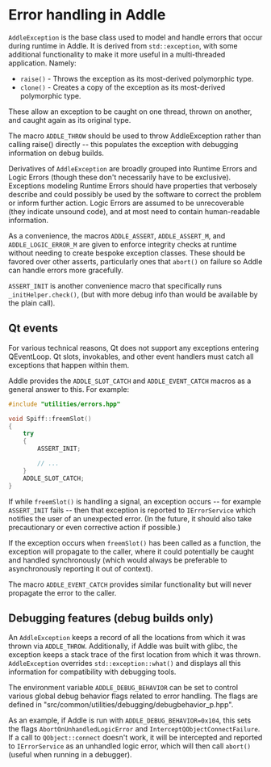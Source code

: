 # Error handling in Addle

`AddleException` is the base class used to model and handle errors that occur
during runtime in Addle. It is derived from `std::exception`, with some
additional functionality to make it more useful in a multi-threaded application.
Namely:

- `raise()` - Throws the exception as its most-derived polymorphic type.
- `clone()` - Creates a copy of the exception as its most-derived polymorphic
type.

These allow an exception to be caught on one thread, thrown on another, and 
caught again as its original type.

The macro `ADDLE_THROW` should be used to throw AddleException rather than 
calling raise() directly -- this populates the exception with debugging
information on debug builds.

Derivatives of `AddleException` are broadly grouped into Runtime Errors and
Logic Errors (though these don't necessarily have to be exclusive). Exceptions
modeling Runtime Errors should have properties that verbosely describe and
could possibly be used by the software to correct the problem or inform further 
action. Logic Errors are assumed to be unrecoverable (they indicate unsound
code), and at most need to contain human-readable information.

As a convenience, the macros `ADDLE_ASSERT`, `ADDLE_ASSERT_M`, and 
`ADDLE_LOGIC_ERROR_M` are given to enforce integrity checks at runtime without 
needing to create bespoke exception classes. These should be favored over other
asserts, particularly ones that `abort()` on failure so Addle can handle errors
more gracefully.

`ASSERT_INIT` is another convenience macro that specifically runs
`_initHelper.check()`, (but with more debug info than would be available by the
plain call).

## Qt events

For various technical reasons, Qt does not support any exceptions entering 
QEventLoop. Qt slots, invokables, and other event handlers must catch all 
exceptions that happen within them. 

Addle provides the `ADDLE_SLOT_CATCH` and `ADDLE_EVENT_CATCH` macros as a
general answer to this. For example:

```c++
#include "utilities/errors.hpp"

void Spiff::freemSlot()
{
    try
    {
        ASSERT_INIT;

        // ...
    }
    ADDLE_SLOT_CATCH;
}
```

If while `freemSlot()` is handling a signal, an exception occurs -- for example 
`ASSERT_INIT` fails -- then that exception is reported to `IErrorService` which
notifies the user of an unexpected error. (In the future, it should also take 
precautionary or even corrective action if possible.) 

If the exception occurs when `freemSlot()` has been called as a function, the
exception will propagate to the caller, where it could potentially be caught
and handled synchronously (which would always be preferable to asynchronously
reporting it out of context).

The macro `ADDLE_EVENT_CATCH` provides similar functionality but will never 
propagate the error to the caller.

## Debugging features (debug builds only)

An `AddleException` keeps a record of all the locations from which it was 
thrown via `ADDLE_THROW`. Additionally, if Addle was built with glibc, the 
exception keeps a stack trace of the first location from which it was thrown. 
`AddleException` overrides `std::exception::what()` and displays all this 
information for compatibility with debugging tools.

The environment variable `ADDLE_DEBUG_BEHAVIOR` can be set to control various
global debug behavior flags related to error handling. The flags are defined
in "src/common/utilities/debugging/debugbehavior_p.hpp".

As an example, if Addle is run with `ADDLE_DEBUG_BEHAVIOR=0x104`, this sets the
flags `AbortOnUnhandledLogicError` and `InterceptQObjectConnectFailure`. If
a call to `QObject::connect` doesn't work, it will be intercepted and reported
to `IErrorService` as an unhandled logic error, which will then call `abort()`
(useful when running in a debugger).